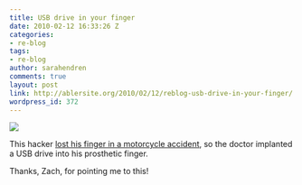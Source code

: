 ```yaml
---
title: USB drive in your finger
date: 2010-02-12 16:33:26 Z
categories:
- re-blog
tags:
- re-blog
author: sarahendren
comments: true
layout: post
link: http://ablersite.org/2010/02/12/reblog-usb-drive-in-your-finger/
wordpress_id: 372
---
```


[![](http://ablersite.files.wordpress.com/2010/02/usbfinger.jpg)](http://ablersite.files.wordpress.com/2010/02/usbfinger.jpg)

This hacker [lost his finger in a motorcycle accident](http://bergie.iki.fi/blog/when_reality_meets_product_concepts/), so the doctor implanted a USB drive into his prosthetic finger.

Thanks, Zach, for pointing me to this!
